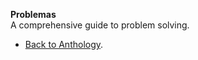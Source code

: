 **Problemas**  
A comprehensive guide to problem solving.  

- <a href="https://kushalsamant.github.io/anthology.html">Back to Anthology</a>.  